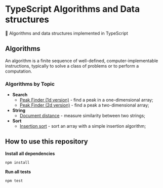 # TypeScript Algorithms and Data structures
🔖 Algorithms and data structures implemented in TypeScript

## Algorithms

An algorithm is a finite sequence of well-defined, computer-implementable instructions, typically to solve a class of problems or to perform a computation.

### Algorithms by Topic

* **Search**
  * [Peak Finder (1d version)](src/algorithms/search/peak-finder/1d) - find a peak in a one-dimensional array;
  * [Peak Finder (2d version)](src/algorithms/search/peak-finder/2d) - find a peak a two-dimensional array;
* **String**
  * [Document distance](/src/algorithms/string/document-distance) - measure similarity between two strings;
* **Sort**
  * [Insertion sort](/src/algorithms/sort/insertion/simple) - sort an array with a simple insertion algorithm;

## How to use this repository

**Install all dependencies**
```
npm install
```

**Run all tests**
```
npm test
```